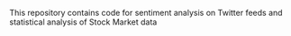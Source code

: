 This repository contains code for sentiment analysis on Twitter feeds and statistical analysis of Stock Market data  

